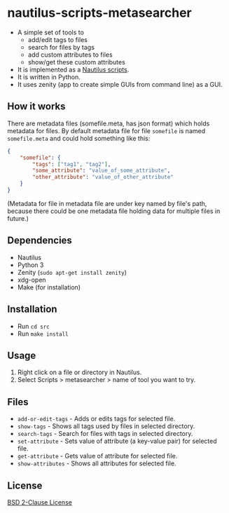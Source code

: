 
# nautilus-scripts-metasearcher

- A simple set of tools to
    - add/edit tags to files
    - search for files by tags
    - add custom attributes to files
    - show/get these custom attributes
- It is implemented as a [Nautilus scripts](https://help.ubuntu.com/community/NautilusScriptsHowto).
- It is written in Python.
- It uses zenity (app to create simple GUIs from command line) as a GUI.

## How it works

There are metadata files (somefile.meta, has json format) which holds metadata for files.
By default metadata file for file `somefile` is named `somefile.meta`
and could hold something like this:

```json
{
    "somefile": {
        "tags": ["tag1", "tag2"],
        "some_attribute": "value_of_some_attribute",
        "other_attribute": "value_of_other_attribute"
    }
}
```

(Metadata for file in metadata file are under key named by file's path,
because there could be one metadata file holding data for multiple files
in future.)

## Dependencies

- Nautilus
- Python 3
- Zenity (`sudo apt-get install zenity`)
- xdg-open
- Make (for installation)

## Installation

- Run `cd src`
- Run `make install`

## Usage

1. Right click on a file or directory in Nautilus.
2. Select Scripts > metasearcher > name of tool you want to try.

## Files

- `add-or-edit-tags` - Adds or edits tags for selected file.
- `show-tags` - Shows all tags used by files in selected directory.
- `search-tags` - Search for files with tags in selected directory.
- `set-attribute` - Sets value of attribute (a key-value pair) for selected file.
- `get-attribute` - Gets value of attribute for selected file.
- `show-attributes` - Shows all attributes for selected file.

## License

[BSD 2-Clause License](LICENSE)

